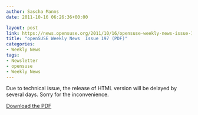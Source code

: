 ```yaml
---
author: Sascha Manns
date: 2011-10-16 06:26:36+00:00

layout: post
link: https://news.opensuse.org/2011/10/16/opensuse-weekly-news-issue-197-pdf/
title: "openSUSE Weekly News  Issue 197 (PDF)"
categories:
- Weekly News
tags:
- Newsletter
- opensuse
- Weekly News
---
```

Due to technical issue, the release of HTML version will be delayed by several days. Sorry for the inconvenience.

[Download the PDF](http://saigkill.homelinux.net/downloads/category/2-weekly-news?download=37:opensuse-weekly-news-197-pdf)		

